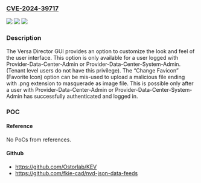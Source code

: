 ### [CVE-2024-39717](https://cve.mitre.org/cgi-bin/cvename.cgi?name=CVE-2024-39717)
![](https://img.shields.io/static/v1?label=Product&message=Director&color=blue)
![](https://img.shields.io/static/v1?label=Version&message=21.2.2%3C%3D%2021.2.2%20&color=brighgreen)
![](https://img.shields.io/static/v1?label=Vulnerability&message=n%2Fa&color=brighgreen)

### Description

The Versa Director GUI provides an option to customize the look and feel of the user interface. This option is only available for a user logged with Provider-Data-Center-Admin or Provider-Data-Center-System-Admin. (Tenant level users do not have this privilege). The “Change Favicon” (Favorite Icon) option can be mis-used to upload a malicious file ending with .png extension to masquerade as image file. This is possible only after a user with Provider-Data-Center-Admin or Provider-Data-Center-System-Admin has successfully authenticated and logged in.

### POC

#### Reference
No PoCs from references.

#### Github
- https://github.com/Ostorlab/KEV
- https://github.com/fkie-cad/nvd-json-data-feeds

